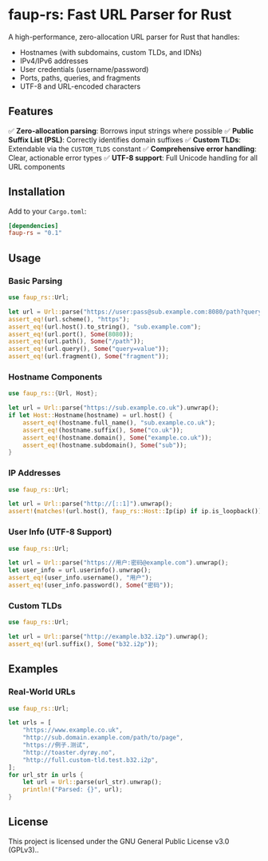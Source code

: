 <!-- cargo-rdme start -->

# faup-rs: Fast URL Parser for Rust

A high-performance, zero-allocation URL parser for Rust that handles:
- Hostnames (with subdomains, custom TLDs, and IDNs)
- IPv4/IPv6 addresses
- User credentials (username/password)
- Ports, paths, queries, and fragments
- UTF-8 and URL-encoded characters

## Features

✅ **Zero-allocation parsing**: Borrows input strings where possible
✅ **Public Suffix List (PSL)**: Correctly identifies domain suffixes
✅ **Custom TLDs**: Extendable via the `CUSTOM_TLDS` constant
✅ **Comprehensive error handling**: Clear, actionable error types
✅ **UTF-8 support**: Full Unicode handling for all URL components

## Installation

Add to your `Cargo.toml`:
```toml
[dependencies]
faup-rs = "0.1"
```

## Usage

### Basic Parsing
```rust
use faup_rs::Url;

let url = Url::parse("https://user:pass@sub.example.com:8080/path?query=value#fragment").unwrap();
assert_eq!(url.scheme(), "https");
assert_eq!(url.host().to_string(), "sub.example.com");
assert_eq!(url.port(), Some(8080));
assert_eq!(url.path(), Some("/path"));
assert_eq!(url.query(), Some("query=value"));
assert_eq!(url.fragment(), Some("fragment"));
```

### Hostname Components
```rust
use faup_rs::{Url, Host};

let url = Url::parse("https://sub.example.co.uk").unwrap();
if let Host::Hostname(hostname) = url.host() {
    assert_eq!(hostname.full_name(), "sub.example.co.uk");
    assert_eq!(hostname.suffix(), Some("co.uk"));
    assert_eq!(hostname.domain(), Some("example.co.uk"));
    assert_eq!(hostname.subdomain(), Some("sub"));
}
```

### IP Addresses
```rust
use faup_rs::Url;

let url = Url::parse("http://[::1]").unwrap();
assert!(matches!(url.host(), faup_rs::Host::Ip(ip) if ip.is_loopback()));
```

### User Info (UTF-8 Support)
```rust
use faup_rs::Url;

let url = Url::parse("https://用户:密码@example.com").unwrap();
let user_info = url.userinfo().unwrap();
assert_eq!(user_info.username(), "用户");
assert_eq!(user_info.password(), Some("密码"));
```

### Custom TLDs
```rust
use faup_rs::Url;

let url = Url::parse("http://example.b32.i2p").unwrap();
assert_eq!(url.suffix(), Some("b32.i2p"));
```

## Examples

### Real-World URLs
```rust
use faup_rs::Url;

let urls = [
    "https://www.example.co.uk",
    "http://sub.domain.example.com/path/to/page",
    "https://例子.测试",
    "http://toaster.dyrøy.no",
    "http://full.custom-tld.test.b32.i2p",
];
for url_str in urls {
    let url = Url::parse(url_str).unwrap();
    println!("Parsed: {}", url);
}
```

## License

This project is licensed under the GNU General Public License v3.0 (GPLv3)..

<!-- cargo-rdme end -->
